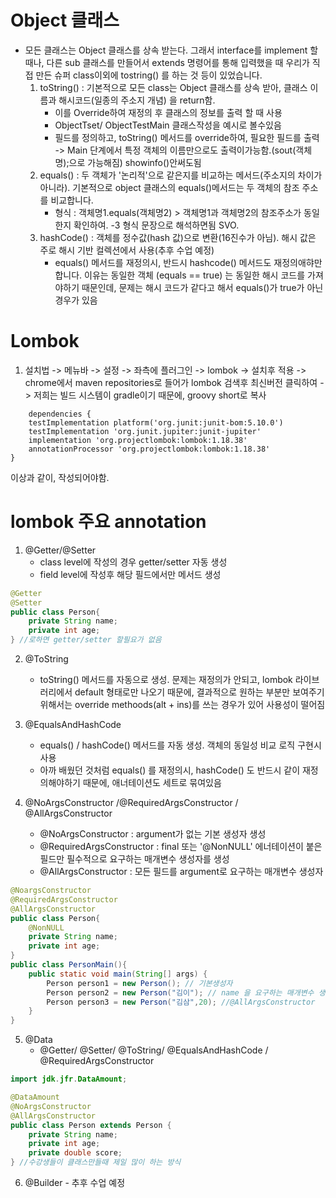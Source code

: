 # Object 클래스
- 모든 클래스는 Object 클래스를 상속 받는다. 그래서 interface를 implement 할 때나, 다른 sub
클래스를 만들어서 extends 명령어를 통해 입력했을 때 우리가 직접 만든 슈퍼 class이외에 tostring()
를 하는 것 등이 있었습니다.
  1. toString() : 기본적으로 모든 class는 Object 클래스를 상속 받아, 클래스 이름과 해시코드(일종의 주소지 개념)
    을 return함.
     - 이를 Override하여 재정의 후 클래스의 정보를 출력 할 때 사용
     - ObjectTset/ ObjectTestMain 클래스작성을 예시로 볼수있음
     - 필드를 정의하고, toString() 메서드를 override하여, 필요한 필드를 출력
    -> Main 단계에서 특정 객체의 이름만으로도 출력이가능함.(sout(객체명);으로 가능해짐) showinfo()안써도됨
  2. equals() : 두 객체가 '논리적'으로 같은지를 비교하는 메서드(주소지의 차이가 아니라). 기본적으로
   object 클래스의 equals()메서드는 두 객체의 참조 주소를 비교합니다.
     - 형식 : 객체명1.equals(객체명2) > 객체명1과 객체명2의 참조주소가 동일한지 확인하여. -3 형식 문장으로 해석하면됨
        SVO.
  3. hashCode() : 객체를 정수값(hash 값)으로 변환(16진수가 아님). 해시 값은 주로 해시 기반 컬렉션에서 사용(추후 수업 예정)
     - equals() 메서드를 재정의시, 반드시 hashcode() 메서드도 재정의애햐만 합니다. 이유는 동일한 객체
       (equals == true) 는 동일한 해시 코드를 가져야하기 때문인데, 문제는 해시 코드가 같다고 해서 equals()가
        true가 아닌 경우가 있음

# Lombok
1. 설치법 -> 메뉴바 -> 설정 -> 좌측에 플러그인 -> lombok -> 설치후 적용
    -> chrome에서 maven repositories로 들어가 lombok 검색후 최신버전 클릭하여
    -> 저희는 빌드 시스템이 gradle이기 때문에, groovy short로 복사
```declarative
    dependencies {
    testImplementation platform('org.junit:junit-bom:5.10.0')
    testImplementation 'org.junit.jupiter:junit-jupiter'
    implementation 'org.projectlombok:lombok:1.18.38'
    annotationProcessor 'org.projectlombok:lombok:1.18.38'
} 
```
이상과 같이, 작성되어야함.
# lombok 주요 annotation
1. @Getter/@Setter
    - class level에 작성의 경우 getter/setter 자동 생성
    - field level에 작성후 해당 필드에서만 메서드 생성
```java
@Getter
@Setter
public class Person{
    private String name;
    private int age;
} //로하면 getter/setter 할필요가 없음
```
2. @ToString
   - toString() 메서드를 자동으로 생성. 문제는 재정의가 안되고, lombok 라이브러리에서 default 형태로만 나오기 때문에,
   결과적으로 원하는 부분만 보여주기 위해서는 override methoods(alt + ins)를 쓰는 경우가 있어
   사용성이 떨어짐

3. @EqualsAndHashCode
    - equals() / hashCode() 메서드를 자동 생성. 객체의 동일성 비교 로직 구현시 사용
    - 아까 배웠던 것처럼 equals() 를 재정의시, hashCode() 도 반드시 같이 재정의해야하기 때문에, 애너테이션도
    세트로 묶여있음

4. @NoArgsConstructor /@RequiredArgsConstructor / @AllArgsConstructor
    - @NoArgsConstructor : argument가 없는 기본 생성자 생성
    - @RequiredArgsConstructor : final 또는 '@NonNULL' 에너테이션이 붙은 필드만 필수적으로 요구하는 매개변수 생성자를 생성
    - @AllArgsConstructor : 모든 필드를 argument로 요구하는 매개변수 생성자
```java
@NoargsConstructor
@RequiredArgsConstructor
@AllArgsConstructor
public class Person{
    @NonNULL
    private String name;
    private int age;
}
public class PersonMain(){
    public static void main(String[] args) {
        Person person1 = new Person(); // 기본생성자
        Person person2 = new Person("김이"); // name 을 요구하는 매개변수 생성자
        Person person3 = new Person("김삼",20); //@AllArgsConstructor
    }
}

```
5. @Data
   - @Getter/ @Setter/ @ToString/ @EqualsAndHashCode / @RequiredArgsConstructor

```java
import jdk.jfr.DataAmount;

@DataAmount
@NoArgsConstructor
@AllArgsConstructor
public class Person extends Person {
    private String name;
    private int age;
    private double score;
} //수강생들이 클래스만들때 제일 많이 하는 방식
```

6. @Builder - 추후 수업 예정